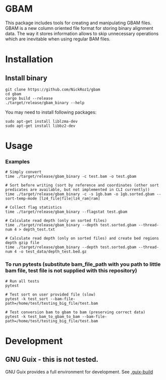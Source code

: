 # GBAM

This package includes tools for creating and manipulating GBAM files. GBAM is a new column oriented file format for storing binary alignment data. The way it stores information allows to skip unnecessary operations which are inevitable when using regular BAM files.

# Installation

## Install binary

```shell
git clone https://github.com/NickRoz1/gbam
cd gbam
cargo build --release
./target/release/gbam_binary --help
```

You may need to install following packages:
```shell
sudo apt-get install liblzma-dev
sudo apt-get install libbz2-dev
```

# Usage

### Examples
```shell
# Simply convert
time ./target/release/gbam_binary -c test.bam -o test.gbam

# Sort before writing (sort by reference and coordinates (other sort predicates are available, but not implemented in CLI currently))
time ./target/release/gbam_binary -c -s 1gb.bam -o 1gb.sorted.gbam --sort-temp-mode [lz4_file|file|lz4_ram|ram]

# Collect flag statistics
time ./target/release/gbam_binary --flagstat test.gbam

# Calculate read depth (only on sorted files)
time ./target/release/gbam_binary --depth test.sorted.gbam --thread-num 4 > depth_test.txt

# Calculate read depth (only on sorted files) and create bed regions depth gzip file
time ./target/release/gbam_binary --depth test.sorted.gbam --thread-num 4 -o test_data/depth_test.bed.gz
```

### To run pytests (substitute bam_file_path with you path to little bam file, test file is not supplied with this repository)
```shell
# Run all tests
pytest

# Test sort on user provided file (slow)
pytest -k test_sort --bam-file-path=/home/test/testing_big_file/test.bam

# Test conversion bam to gbam to bam (preserving correct data)
pytest -k test_bam_to_gbam_to_bam --bam-file-path=/home/test/testing_big_file/test.bam
```

# Development

## GNU Guix - this is not tested.

GNU Guix provides a full environment for development.  See
[.guix-build](./.guix-build)
